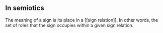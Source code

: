 ## In semiotics
The meaning of a sign is its place in a [[sign relation]]. In other words, the set of roles that the sign occupies within a given sign relation.
